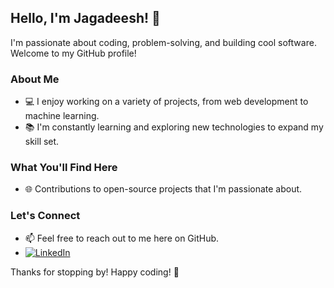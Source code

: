 ## Hello, I'm Jagadeesh! 👋

I'm passionate about coding, problem-solving, and building cool software. Welcome to my GitHub profile!

### About Me

- 💻 I enjoy working on a variety of projects, from web development to machine learning.
- 📚 I'm constantly learning and exploring new technologies to expand my skill set.

### What You'll Find Here

- 🌐 Contributions to open-source projects that I'm passionate about.

### Let's Connect

- 📫 Feel free to reach out to me here on GitHub.
- [![LinkedIn](https://img.shields.io/badge/LinkedIn-Connect-blue)](https://www.linkedin.com/in/jagadeeshjaganathan/)

Thanks for stopping by! Happy coding! 🚀

